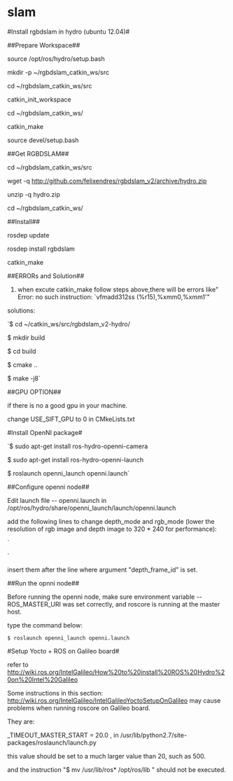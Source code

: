 slam
====

#Install rgbdslam in hydro (ubuntu 12.04)#


##Prepare Workspace##

source /opt/ros/hydro/setup.bash

mkdir -p ~/rgbdslam_catkin_ws/src

cd ~/rgbdslam_catkin_ws/src

catkin_init_workspace

cd ~/rgbdslam_catkin_ws/

catkin_make

source devel/setup.bash


##Get RGBDSLAM##

cd ~/rgbdslam_catkin_ws/src

wget -q http://github.com/felixendres/rgbdslam_v2/archive/hydro.zip

unzip -q hydro.zip

cd ~/rgbdslam_catkin_ws/

##Install##

rosdep update

rosdep install rgbdslam

catkin_make
 
##ERRORs and Solution##

1. when excute catkin_make follow steps above,there will be errors like" Error: no such instruction: `vfmadd312ss (%r15),%xmm0,%xmm1'"

solutions:

`$ cd  ~/catkin_ws/src/rgbdslam_v2-hydro/

 $ mkdir build
 
 $ cd build
 
 $ cmake ..
 
 $ make -j8`

##GPU OPTION##

if there is no a good gpu in your machine.

change USE_SIFT_GPU to 0 in CMkeLists.txt

#Install OpenNI package#

`$ sudo apt-get install ros-hydro-openni-camera

 $ sudo apt-get install ros-hydro-openni-launch
 
 $ roslaunch openni_launch openni.launch`

##Configure openni node##

Edit launch file -- openni.launch in /opt/ros/hydro/share/openni_launch/launch/openni.launch

add the following lines to change depth_mode and rgb_mode (lower the resolution of rgb image and depth image to 320 * 240 for performance):

`
<param name="/$(arg camera)/driver/image_mode" value="5" />

<param name="/$(arg camera)/driver/depth_mode" value="5" />
`

insert them after the line where argument "depth_frame_id" is set.

##Run the opnni node##

Before running the openni node, make sure environment variable -- ROS_MASTER_URI was set correctly, and roscore is running at the master host.

type the command below:

`$ roslaunch openni_launch openni.launch`


#Setup Yocto + ROS on Galileo board#

refer to http://wiki.ros.org/IntelGalileo/How%20to%20install%20ROS%20Hydro%20on%20Intel%20Galileo

Some instructions in this section: http://wiki.ros.org/IntelGalileo/IntelGalileoYoctoSetupOnGalileo may cause problems when running roscore on Galileo board. 

They are:

_TIMEOUT_MASTER_START = 20.0 ,  in /usr/lib/python2.7/site-packages/roslaunch/launch.py

this value should be set to a much larger value than 20, such as 500.

and the instruction "$ mv /usr/lib/ros* /opt/ros/lib "  should not be executed.

